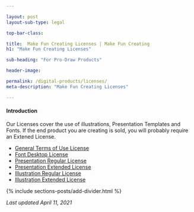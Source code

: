 ```yaml
---

layout: post
layout-sub-type: legal

top-bar-class:

title:  Make Fun Creating Licenses | Make Fun Creating
h1: "Make Fun Creating Licenses"

sub-heading: "For Pro-Draw Products"

header-image:

permalink: /digital-products/licenses/
meta-description: "Make Fun Creating Licenses"

---
```



#### Introduction


Our Licenses cover the use of illustrations, Presentation Templates and Fonts. If the end product you are creating is sold, you will probably require an Extened License.


* [General Terms of Use License](/digital-products/licenses/general-terms-of-use-license)
* [Font Desktop License](/digital-products/licenses/font-desktop-license)
* [Presentation Regular License](/digital-products/licenses/presentation-regular-license)
* [Presentation Extended License](/digital-products/licenses/presentation-extended-license)
* [Illustration Regular License](/digital-products/licenses/illustration-regular-license)
* [Illustration Extended License](/digital-products/licenses/illustration-extended-license)


	
<!-- DIVIDER  -->
{% include sections-posts/add-divider.html %}

*Last updated April 11, 2021*




